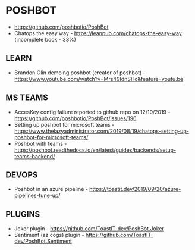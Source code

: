 # POSHBOT

* https://github.com/poshbotio/PoshBot
* Chatops the easy way - https://leanpub.com/chatops-the-easy-way (incomplete book - 33%)

## LEARN

* Brandon Olin demoing poshbot (creator of poshbot) - https://www.youtube.com/watch?v=Mrs49IdnSHc&feature=youtu.be

## MS TEAMS

* AccesKey config failure reported to github repo on 12/10/2019 - https://github.com/poshbotio/PoshBot/issues/196
* Setting up poshbot for microsoft teams - https://www.thelazyadministrator.com/2019/08/19/chatops-setting-up-poshbot-for-microsoft-teams/
* Poshbot with teams - https://poshbot.readthedocs.io/en/latest/guides/backends/setup-teams-backend/

## DEVOPS

* Poshbot in an azure pipeline - https://toastit.dev/2019/09/20/azure-pipelines-tune-up/

## PLUGINS

* Joker plugin - https://github.com/ToastIT-dev/PoshBot.Joker
* Sentiment (az cogs) plugin - https://github.com/ToastIT-dev/PoshBot.Sentiment

